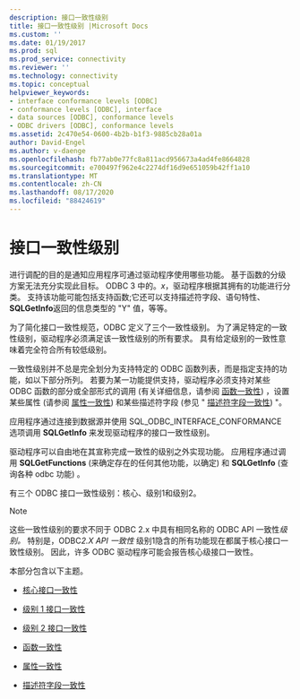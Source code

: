 ```yaml
---
description: 接口一致性级别
title: 接口一致性级别 |Microsoft Docs
ms.custom: ''
ms.date: 01/19/2017
ms.prod: sql
ms.prod_service: connectivity
ms.reviewer: ''
ms.technology: connectivity
ms.topic: conceptual
helpviewer_keywords:
- interface conformance levels [ODBC]
- conformance levels [ODBC], interface
- data sources [ODBC], conformance levels
- ODBC drivers [ODBC], conformance levels
ms.assetid: 2c470e54-0600-4b2b-b1f3-9885cb28a01a
author: David-Engel
ms.author: v-daenge
ms.openlocfilehash: fb77ab0e77fc8a811acd956673a4ad4fe8664828
ms.sourcegitcommit: e700497f962e4c2274df16d9e651059b42ff1a10
ms.translationtype: MT
ms.contentlocale: zh-CN
ms.lasthandoff: 08/17/2020
ms.locfileid: "88424619"
---
```

# <a name="interface-conformance-levels"></a>接口一致性级别
进行调配的目的是通知应用程序可通过驱动程序使用哪些功能。 基于函数的分级方案无法充分实现此目标。 ODBC 3 中的。*x*，驱动程序根据其拥有的功能进行分类。 支持该功能可能包括支持函数;它还可以支持描述符字段、语句特性、 **SQLGetInfo**返回的信息类型的 "Y" 值，等等。  
  
 为了简化接口一致性规范，ODBC 定义了三个一致性级别。 为了满足特定的一致性级别，驱动程序必须满足该一致性级别的所有要求。 具有给定级别的一致性意味着完全符合所有较低级别。  
  
 一致性级别并不总是完全划分为支持特定的 ODBC 函数列表，而是指定支持的功能，如以下部分所列。 若要为某一功能提供支持，驱动程序必须支持对某些 ODBC 函数的部分或全部形式的调用 (有关详细信息，请参阅 [函数一致性](../../../odbc/reference/develop-app/function-conformance.md)) ，设置某些属性 (请参阅 [属性一致性](../../../odbc/reference/develop-app/attribute-conformance.md)) 和某些描述符字段 (参见 " [描述符字段一致性](../../../odbc/reference/develop-app/descriptor-field-conformance.md)) "。  
  
 应用程序通过连接到数据源并使用 SQL_ODBC_INTERFACE_CONFORMANCE 选项调用 **SQLGetInfo** 来发现驱动程序的接口一致性级别。  
  
 驱动程序可以自由地在其宣称完成一致性的级别之外实现功能。 应用程序通过调用 **SQLGetFunctions** (来确定存在的任何其他功能，以确定) 和 **SQLGetInfo** (查询各种 odbc 功能) 。  
  
 有三个 ODBC 接口一致性级别：核心、级别1和级别2。  
  
> [!NOTE]
>  这些一致性级别的要求不同于 ODBC 2.x 中具有相同名称的 ODBC API 一致性*级别。* 特别是，ODBC*2.X API 一致性* 级别1隐含的所有功能现在都属于核心接口一致性级别。 因此，许多 ODBC 驱动程序可能会报告核心级接口一致性。  
  
 本部分包含以下主题。  
  
-   [核心接口一致性](../../../odbc/reference/develop-app/core-interface-conformance.md)  
  
-   [级别 1 接口一致性](../../../odbc/reference/develop-app/level-1-interface-conformance.md)  
  
-   [级别 2 接口一致性](../../../odbc/reference/develop-app/level-2-interface-conformance.md)  
  
-   [函数一致性](../../../odbc/reference/develop-app/function-conformance.md)  
  
-   [属性一致性](../../../odbc/reference/develop-app/attribute-conformance.md)  
  
-   [描述符字段一致性](../../../odbc/reference/develop-app/descriptor-field-conformance.md)
